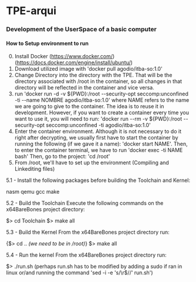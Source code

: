# TPE-arqui


### Development of the UserSpace of a basic computer

#### How to Setup environment to run
0. Install Docker (https://www.docker.com/) (https://docs.docker.com/engine/install/ubuntu/)
1. Download utilized image with 'docker pull agodio/itba-so:1.0'
2. Change Directory into the directory with the TPE. That will be the directory associated with /root in the container, so all changes in that directory will be reflected in the container and vice versa.
3. run 'docker run -d -v ${PWD}:/root --security-opt seccomp:unconfined -ti --name NOMBRE agodio/itba-so:1.0' where NAME refers to the name we are going to give to the container. The idea is to reuse it in development. However, if you want to create a container every time you want to use it, you will need to run: 'docker run --rm -v ${PWD}:/root --security-opt seccomp:unconfined -ti agodio/itba-so:1.0'
4. Enter the container environment. Although it is not necessary to do it right after decrypting, we usually first have to start the container by running the following (if we gave it a name): 'docker start NAME'. Then, to enter the container terminal, we have to run 'docker exec -ti NAME bash' Then, go to the project: 'cd /root'
5. From /root, we'll have to set up the environment (Compiling and Linkediting files)

5.1 - Install the following packages before building the Toolchain and Kernel:

nasm qemu gcc make

5.2 - Build the Toolchain
  Execute the following commands on the x64BareBones project directory:

  $> cd Toolchain
  $> make all

5.3 - Build the Kernel
  From the x64BareBones project directory run:

  {$> cd .. _(we need to be in /root)_}
  $> make all

5.4 - Run the kernel
  From the x64BareBones project directory run:

  $> ./run.sh
  (perhaps run.sh has to be modified by adding a sudo if ran in linux or/and running the command 'sed -i -e 's/\r$//' run.sh')

